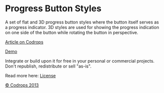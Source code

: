 
Progress Button Styles
=========

A set of flat and 3D progress button styles where the button itself serves as a progress indicator. 3D styles are used for showing the progress indication on one side of the button while rotating the button in perspective.

[Article on Codrops](http://tympanus.net/codrops/?p=17809)

[Demo](http://tympanus.net/Development/ProgressButtonStyles/)

Integrate or build upon it for free in your personal or commercial projects. Don't republish, redistribute or sell "as-is".

Read more here: [License](http://tympanus.net/codrops/licensing/)


[© Codrops 2013](http://www.codrops.com)